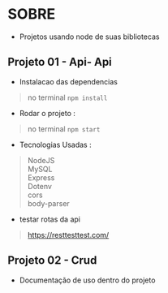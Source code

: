 # SOBRE  
- Projetos usando node de suas bibliotecas

## Projeto 01 - Api- Api
- Instalacao das dependencias 
> no terminal   ``` npm install ```
   
- Rodar o projeto :    
> no terminal   ``` npm start ``` 

- Tecnologias Usadas :   
> NodeJS   
> MySQL    
> Express  
> Dotenv   
> cors   
> body-parser   
- testar rotas da api   
> https://resttesttest.com/  

## Projeto 02 - Crud  
- Documentação de uso dentro do projeto  


